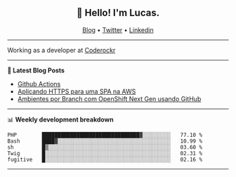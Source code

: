 <h2 align="center">👋 Hello! I'm Lucas.</h2>
<p align="center">
  <a href="https://www.lucassabreu.net.br/">Blog</a> •
  <a href="https://twitter.com/lucassabreu">Twitter</a> •
  <a href="https://www.linkedin.com/in/lucassantosabreu/">Linkedin</a>
</p>

---

Working as a developer at [Coderockr](https://github.com/Coderockr)

---

**📝 Latest Blog Posts**

<!-- BLOG-POST-LIST:START -->
- [Github Actions](https://www.lucassabreu.net.br/post/github-actions/)
- [Aplicando HTTPS para uma SPA na AWS](https://www.lucassabreu.net.br/post/aplicando-https-para-uma-spa-na-aws/)
- [Ambientes por Branch com OpenShift Next Gen usando GitHub](https://www.lucassabreu.net.br/post/ambientes-por-branch-com-openshift-next-gen-usando-github/)
<!-- BLOG-POST-LIST:END -->

---

📊 **Weekly development breakdown**
<!--START_SECTION:waka-->
```text
PHP        ███████████████████████████████▓░░░░░░░░░   77.10 % 
Bash       ████▓░░░░░░░░░░░░░░░░░░░░░░░░░░░░░░░░░░░░   10.99 % 
sh         █▒░░░░░░░░░░░░░░░░░░░░░░░░░░░░░░░░░░░░░░░   03.60 % 
Twig       █░░░░░░░░░░░░░░░░░░░░░░░░░░░░░░░░░░░░░░░░   02.31 % 
fugitive   █░░░░░░░░░░░░░░░░░░░░░░░░░░░░░░░░░░░░░░░░   02.16 % 
```
<!--END_SECTION:waka-->

---
